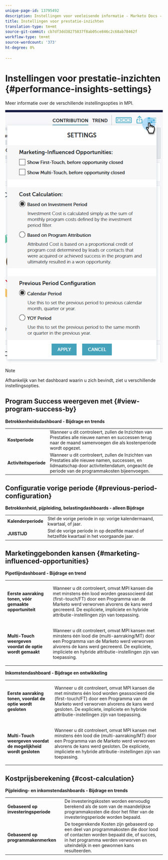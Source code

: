 ```yaml
---
unique-page-id: 13795492
description: Instellingen voor veeleisende informatie - Marketo Docs - Productdocumentatie
title: Instellingen voor prestatie-inzichten
translation-type: tm+mt
source-git-commit: cb7df3dd38275837f8ab05ce846c2c68ab78462f
workflow-type: tm+mt
source-wordcount: '373'
ht-degree: 0%

---
```



# Instellingen voor prestatie-inzichten {#performance-insights-settings}

Meer informatie over de verschillende instellingsopties in MPI.

![](assets/1-3.png)

>[!NOTE]
>
>Afhankelijk van het dashboard waarin u zich bevindt, ziet u verschillende instellingsopties.

## Program Success weergeven met {#view-program-success-by}

**Betrokkenheidsdashboard - Bijdrage en trends**

<table> 
 <tbody> 
  <tr> 
   <td><strong>Kostperiode</strong></td> 
   <td>Wanneer u dit controleert, zullen de Inzichten van Prestaties alle nieuwe namen en successen terug naar de maand samenvoegen die als kostenperiode wordt opgezet.</td> 
  </tr> 
  <tr> 
   <td><strong>Activiteitsperiode</strong></td> 
   <td>Wanneer u dit controleert, zullen de Inzichten van Prestaties alle nieuwe namen, successen, en lidmaatschap door activiteitendatum, ongeacht de periode van de programmakosten bijeenvoegen.</td> 
  </tr> 
 </tbody> 
</table>

## Configuratie vorige periode {#previous-period-configuration}

**Betrokkenheid, pijpleiding, belastingdashboards - alleen Bijdrage**

<table> 
 <tbody> 
  <tr> 
   <td><strong>Kalenderperiode</strong></td> 
   <td>Stel de vorige periode in op: vorige kalendermaand, kwartaal, of jaar.</td> 
  </tr> 
  <tr> 
   <td><strong>JUISTIJD</strong></td> 
   <td>Stel de vorige periode in op dezelfde maand of hetzelfde kwartaal in het voorgaande jaar.</td> 
  </tr> 
 </tbody> 
</table>

## Marketinggebonden kansen {#marketing-influenced-opportunities}

**Pipetlijndashboard - Bijdrage en trend**

<table> 
 <tbody> 
  <tr> 
   <td><strong>Eerste aanraking tonen, vóór gemaakte opportuniteit</strong></td> 
   <td><p>Wanneer u dit controleert, omvat MPI kansen die met minstens één lood worden geassocieerd dat (first-touch/FT) door een Programma van de Marketo werd verworven alvorens de kans werd gecreeerd. De expliciete, impliciete en hybride attributie-instellingen zijn van toepassing.</p></td> 
  </tr> 
  <tr> 
   <td><strong>Multi-Touch weergeven voordat de optie wordt gemaakt</strong></td> 
   <td><p>Wanneer u dit controleert, omvat MPI kansen met minstens één lood die (multi-aanraking/MT) door een Programma van de Marketo werd verworven alvorens de kans werd gecreeerd. De expliciete, impliciete en hybride attributie-instellingen zijn van toepassing.</p></td> 
  </tr> 
 </tbody> 
</table>

**Inkomstendashboard - Bijdrage en ontwikkeling**

<table> 
 <tbody> 
  <tr> 
   <td><strong>Eerste aanraking tonen, voordat de optie wordt gesloten</strong></td> 
   <td><p>Wanneer u dit controleert, omvat MPI kansen die met minstens één lood worden geassocieerd die (first-touch/FT) door een Programma van de Marketo werd verworven alvorens de kans werd gesloten. De expliciete, impliciete en hybride attributie-instellingen zijn van toepassing.</p></td> 
  </tr> 
  <tr> 
   <td><strong>Multi-Touch weergeven voordat de mogelijkheid wordt gesloten</strong></td> 
   <td><p>Wanneer u dit controleert, omvat MPI kansen met minstens één lood die (multi-aanraking/MT) door een Programma van de Marketo werd verworven alvorens de kans werd gesloten. De expliciete, impliciete en hybride attributie-instellingen zijn van toepassing.</p></td> 
  </tr> 
 </tbody> 
</table>

## Kostprijsberekening {#cost-calculation}

**Pijpleiding- en inkomstendashboards - Bijdrage en trends**

<table> 
 <tbody> 
  <tr> 
   <td><strong>Gebaseerd op investeringsperiode</strong></td> 
   <td>De investeringskosten worden eenvoudig berekend als de som van de maandelijkse programmakosten die door het filter van de investeringsperiode worden bepaald.</td> 
  </tr> 
  <tr> 
   <td><strong>Gebaseerd op programmakenmerken</strong></td> 
   <td>De toegerekende Kosten zijn gebaseerd op een deel van programmakosten die door lood of contacten worden bepaald die, of succes, in het programma werden verworven en uiteindelijk in een gewonnen kans resulteerden.</td> 
  </tr> 
 </tbody> 
</table>
